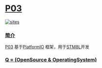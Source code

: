 ﻿# [P03](https://github.com/OS-Q/P03)

[![sites](http://182.61.61.133/link/resources/OSQ.png)](http://www.OS-Q.com)

### [简介](https://github.com/OS-Q/P03/wiki)

[P03](https://github.com/OS-Q/P03) 基于[PlatformIO](https://github.com/platformio/platformio-core) 框架，用于[STM8L](https://www.st.com/content/st_com/zh/products/microcontrollers-microprocessors/stm8-8-bit-mcus/stm8l-series.html)开发

### [Q = (OpenSource & OperatingSystem) ](http://www.OS-Q.com)
